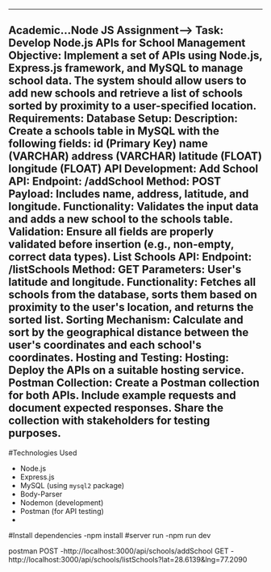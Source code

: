 ----------------------------------------------------------------------------------------------------------------------------------------------------------------------------------
Academic...Node JS Assignment-->
Task: Develop Node.js APIs for School Management
Objective: Implement a set of APIs using Node.js, Express.js framework, and MySQL to manage school data. The system should allow users to add new schools and retrieve a list of schools sorted by proximity to a user-specified location.
Requirements:
Database Setup:
Description: Create a schools table in MySQL with the following fields:
id (Primary Key)
name (VARCHAR)
address (VARCHAR)
latitude (FLOAT)
longitude (FLOAT)
API Development:
Add School API:
Endpoint: /addSchool
Method: POST
Payload: Includes name, address, latitude, and longitude.
Functionality: Validates the input data and adds a new school to the schools table.
Validation: Ensure all fields are properly validated before insertion (e.g., non-empty, correct data types).
List Schools API:
Endpoint: /listSchools
Method: GET
Parameters: User's latitude and longitude.
Functionality: Fetches all schools from the database, sorts them based on proximity to the user's location, and returns the sorted list.
Sorting Mechanism: Calculate and sort by the geographical distance between the user's coordinates and each school's coordinates.
Hosting and Testing:
Hosting: Deploy the APIs on a suitable hosting service.
Postman Collection:
Create a Postman collection for both APIs.
Include example requests and document expected responses.
Share the collection with stakeholders for testing purposes.
------------------------------------------------------------------------------------------------------------------------------------------------------------------------------------------
#Technologies Used
- Node.js
- Express.js
- MySQL (using `mysql2` package)
- Body-Parser
- Nodemon (development)
- Postman (for API testing)
- 
#Install dependencies
-npm install
#server run
-npm run dev


postman
POST -http://localhost:3000/api/schools/addSchool
GET  -http://localhost:3000/api/schools/listSchools?lat=28.6139&lng=77.2090











